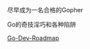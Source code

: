 尽早成为一名合格的Gopher

Go的奇技淫巧和各种陷阱

[Go-Dev-Roadmap](https://github.com/Alikhll/golang-developer-roadmap/blob/master/golang-developer-roadmap.png)